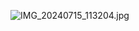 ![IMG_20240715_113204.jpg](https://github.com/user-attachments/assets/7a5ec0ee-56bc-4e0a-be19-6ac954c8776f)

